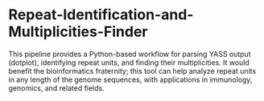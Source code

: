 # Repeat-Identification-and-Multiplicities-Finder
This pipeline provides a Python-based workflow for parsing YASS output (dotplot), identifying repeat units, and finding their multiplicities. It would benefit the bioinformatics fraternity; this tool can help analyze repeat units in any length of the genome sequences, with applications in immunology, genomics, and related fields.
